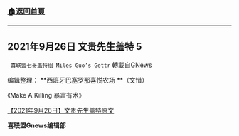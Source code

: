 ###  [:house:返回首頁](https://github.com/ourhimalayas/txt)
---


## 2021年9月26日 文贵先生盖特 5
` 喜联盟七哥盖特组 Miles Guo’s Gettr` [轉載自GNews](https://gnews.org/zh-hans/1558351/)

编辑整理： **西班牙巴塞罗那喜悦农场 **（文惜）

《Make A Killing 暴富有术》

[【2021年9月26日】文贵先生盖特原文](https://gettr.com/post/pcagmf6767)

**喜联盟Gnews编辑部**
